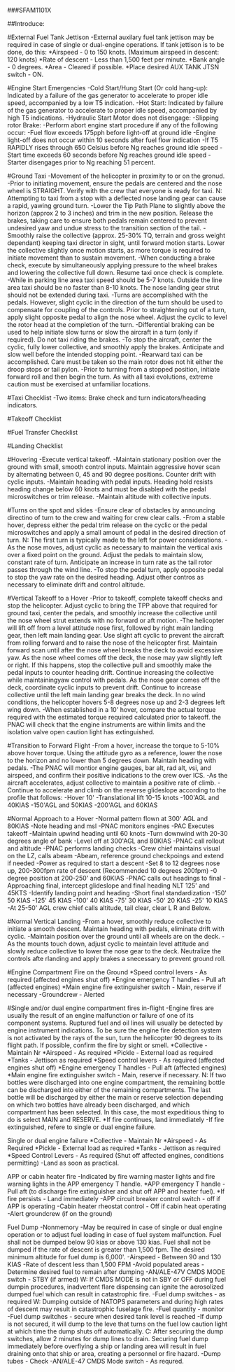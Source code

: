 ###SFAM1101X

##Introduce:

#External Fuel Tank Jettison
-External auxilary fuel tank jettison may be required in case of single or dual-engine operations. If tank jettison is to be done, do this:
*Airspeed - 0 to 150 knots. (Maximum airspeed in descent: 120 knots)
*Rate of descent - Less than 1,500 feet per minute.
*Bank angle - 0 degrees.
*Area - Cleared if possible.
*Place desired AUX TANK JTSN switch - ON. 

#Engine Start Emergencies
-Cold Start/Hung Start (Or cold hang-up): Indicated by a failure of the gas generator to accelerate to proper idle speed, accompanied by a low T5 indication.
-Hot Start: Indicated by failure of the gas generator to accelerate to proper idle speed, accompanied by high T5 indications. 
-Hydraulic Start Motor does not disengage:
-Slipping rotor Brake:
-Perform abort engine start procedure if any of the following occur:
    -Fuel flow exceeds 175pph before light-off at ground idle
    -Engine light-off does not occur within 10 seconds after fuel flow indication
    -If T5 RAPIDLY rises through 650 Celsius before Ng reaches ground idle speed
    -Start time exceeds 60 seconds before Ng reaches ground idle speed
    -Starter disengages prior to Ng reaching 51 percent.

#Ground Taxi
-Movement of the helicopter in proximity to or on the gronud. 
-Prior to initiating movement, ensure the pedals are centered and the nose wheel is STRAIGHT. Verify with the crew that everyone is ready for taxi. N: Attempting to taxi from a stop with a deflected nose landing gear can cause a rapid, yawing ground turn. 
-Lower the Tip Path Plane to slightly above the horizon (approx 2 to 3 inches) and trim in the new position. Release the brakes, taking care to ensure both pedals remain centered to prevent undesired yaw and undue stress to the transition section of the tail. 
-Smoothly raise the collective (approx. 25-30% TQ, terrain and gross weight dependant) keeping taxi director in sight, until forward motion starts. Lower the collective slightly once motion starts, as more torque is required to initiate movement than to sustain movement. 
-When conducting a brake check, execute by simultaneously applying pressure to the wheel brakes and lowering the collective full down. Resume taxi once check is complete.
-While in parking line area taxi speed should be 5-7 knots. Outside the line area taxi should be no faster than 8-10 knots. The nose landing gear strut should not be extended during taxi. 
-Turns are accomplished with the pedals. However, slight cyclic in the direction of the turn should be used to compensate for coupling of the controls. Prior to straightening out of a turn, apply slight opposite pedal to align the nose wheel. Adjust the cyclic to level the rotor head at the completion of the turn. 
-Differential braking can be used to help initiate slow turns or slow the aircraft in a turn (only if required). Do not taxi riding the brakes. 
-To stop the aircraft, center the cyclic, fully lower collective, and smoothly apply the brakes. Anticipate and slow well before the intended stopping point. 
-Rearward taxi can be accomplished. Care must be taken so the main rotor does not hit either the droop stops or tail pylon. 
-Prior to turning from a stopped position, initiate forward roll and then begin the turn. As with all taxi evolutions, extreme caution must be exercised at unfamiliar locations. 

#Taxi Checklist
-Two items: Brake check and turn indicators/heading indicators.

#Takeoff Checklist

#Fuel Transfer Checklist

#Landing Checklist

#Hovering
-Execute vertical takeoff.
-Maintain stationary position over the ground with small, smooth control inputs. Maintain aggressive hover scan by alternating between 0, 45 and 90 degree positions. Counter drift with cyclic inputs.
-Maintain heading with pedal inputs. Heading hold resists heading change below 60 knots and must be disabled with the pedal microswitches or trim release. 
-Maintain altitude with collective inputs. 

#Turns on the spot and slides
-Ensure clear of obstacles by announcing directino of turn to the crew and waiting for crew clear calls.
-From a stable hover, depress either the pedal trim release on the cyclic or the pedal microswitches and apply a small amount of pedal in the desired direction of turn. 
N: The first turn is typically made to the left for power considerations.
-As the nose moves, adjust cyclic as necessary to maintain the vertical axis over a fixed point on the ground. Adjust the pedals to maintain slow, constant rate of turn. Anticipate an increase in turn rate as the tail rotor passes through the wind line. 
-To stop the pedal turn, apply opposite pedal to stop the yaw rate on the desired heading. Adjust other contros as necessary to eliminate drift and control altitude. 

#Vertical Takeoff to a Hover
-Prior to takeoff, complete takeoff checks and stop the helicopter. Adjust cyclic to bring the TPP above that required for ground taxi, center the pedals, and smoothly increase the collective until the nose wheel strut extends with no forward or aft motion. 
-The helicopter will lift off from a level attitude nose first, followed by right main landing gear, then left main landing gear. Use slight aft cyclic to prevent the aircraft from rolling forward and to raise the nose of the helicopter first. Maintain forward scan until after the nose wheel breaks the deck to avoid excessive yaw. As the nose wheel comes off the deck, the nose may yaw slightly left or right. If this happens, stop the collective pull and smoothly make the pedal inputs to counter heading drift. Continue increasing the collective while maintainingyaw control with pedals. As the nose gear comes off the deck, coordinate cyclic inputs to prevent drift. Continue to increase collective until the left main landing gear breaks the deck. In no wind conditions, the helicopter hovers 5-8 degrees nose up and 2-3 degrees left wing down.
-When established in a 10' hover, compare the actual torque required with the estimated torque required calculated prior to takeoff. the PNAC will check that the engine instruments are within limits and the isolation valve open caution light has extinguished. 

#Transition to Forward Flight
-From a hover, increase the torque to 5-10% above hover torque. Using the attitude gyro as a reference, lower the nose to the horizon and no lower than 5 degrees down. Maintain heading with pedals. 
-The PNAC will montior engine gauges, bar alt, rad alt, vsi, and airspeed, and confirm their positive indications to the crew over ICS. 
-As the aircraft accelerates, adjust collective to maintain a positive rate of climb. 
-Continue to accelerate and climb on the reverse glideslope according to the profile that follows:
    -Hover 10'
    -Translational lift 10-15 knots
    -100'AGL and 40KIAS
    -150'AGL and 50KIAS
    -200'AGL and 60KIAS

#Normal Approach to a Hover
-Normal pattern flown at 300' AGL and 80KIAS
-Note heading and msl
-PNAC monitors engines
-PAC Executes takeoff
-Maintain upwind heading until 60 knots
-Turn downwind with 20-30 degrees angle of bank
-Level off at 300'AGL and 80KIAS
-PNAC call rollout and altitude
-PNAC performs landing checks
-Crew chief maintains visual on the LZ, calls abeam
-Abeam, reference ground checkpoings and extend if needed
-Power as required to start a descent
-Set 8 to 12 degrees nose up, 200-300fpm rate of descent (Recommended 10 degrees 200fpm)
-0 degree position at 200-250' and 60KIAS
-PNAC calls out headings to final
-Approaching final, intercept glideslope and final heading NLT 125' and 45KTS
-Identify landing point and heading
-Short final standardization
    -150' 50 KIAS
    -125' 45 KIAS
    -100' 40 KIAS
    -75' 30 KIAS
    -50' 20 KIAS
    -25' 10 KIAS
-At 25-50' AGL crew chief calls altitude, tail clear, clear L R and Below. 

#Normal Vertical Landing
-From a hover, smoothly reduce collective to initiate a smooth descent. Maintain heading with pedals, eliminate drift with cyclic.
-Maintain position over the ground until all wheels are on the deck.
-As the mounts touch down, adjust cyclic to maintain level attitude and slowly reduce collective to lower the nose gear to the deck. Neutralize the controls afte rlanding and apply brakes a snecessary to prevent ground roll. 

#Engine Compartment Fire on the Ground
*Speed control levers - As required (affected engines shut off)
*Engine emergency T handles - Pull aft (affected engines)
*Main engine fire extinguisher switch - Main, reserve if necessary
-Groundcrew - Alerted

#Single and/or dual engine compartment fires in-flight
-Engine fires are usually the result of an engine malfunction or failure of one of its component systems. Ruptured fuel and oil lines will usually be detected by engine instrument indications. To be sure the engine fire detection system is not activated by the rays of the sun, turn the helicopter 90 degrees to its flight path. If possible, confirm the fire by sight or smell. 
*Collective - Maintain Nr
*Airspeed - As required
*Pickle - External load as required
*Tanks - Jettison as required
*Speed control levers - As required (affected engines shut off)
*Engine emergency T handles - Pull aft (affected engines)
*Main engine fire extinguisher switch - Main, reserve if necessary.
N: If two bottles were discharged into one engine compartment, the remaining bottle can be discharged into either of the remaining compartments. The last bottle will be discharged by either the main or reserve selection depending on which two bottles have already been discharged, and which compartment has been selected. In this case, the most expeditious thing to do is select MAIN and RESERVE.
*If fire continues, land immediately
-If fire extinguished, refere to single or dual engine failure.

Single or dual engine failure
*Collective - Maintain Nr
*Airspeed - As Required
*Pickle - External load as required
*Tanks - Jettison as required
*Speed Control Levers - As required (Shut off affected engines, conditions permitting)
-Land as soon as practical.

APP or cabin heater fire
-Indicated by fire warning master lights and fire warning lights in the APP emergency T handle. 
*APP emergency T handle - Pull aft (to discharge fire extinguisher and shut off APP and heater fuel).
*If fire persists - Land immediately
-APP circuit breaker control switch - off if APP is operating
-Cabin heater rheostat control - Off if cabin heat operating
-Alert groundcrew (if on the ground)

Fuel Dump
-Nonmemory
-May be required in case of single or dual engine operation or to adjust fuel loading in case of fuel system malfunction. Fuel shall not be dumped below 90 kias or above 130 kias. Fuel shall not be dumped if the rate of descent is greater than 1,500 fpm. The desired minimum altitude for fuel dump is 6,000'.
-Airspeed - Between 90 and 130 KIAS
-Rate of descent less than 1,500 FPM
-Avoid populated areas
-Determine desired fuel to remain after dumping
-AN/ALE-47V CMDS MODE switch - STBY (if armed)
W: If CMDS MODE is not in SBY or OFF during fuel dumpin procedures, inadvertent flare dispensing can ignite the aerosolized dumped fuel which can result in catastrophic fire. 
-Fuel dump switches - as required 
W: Dumping outside of NATOPS parameters and during high rates of descent may result in catastrophic fuselage fire. 
-Fuel quantity - monitor
-Fuel dump switches - secure when desired tank level is reached
-If dump is not secured, it will dump to the leve that turns on the fuel low caution light at which time the dump shuts off automatically.
C: After securing the dump switches, allow 2 minutes for dump lines to drain. Securing fuel dump immediately before overflying a ship or landing area will result in fuel draining onto that ship or area, creating a personnel or fire hazard.
-Dump tubes - Check
-AN/ALE-47 CMDS Mode switch - As requred. 

